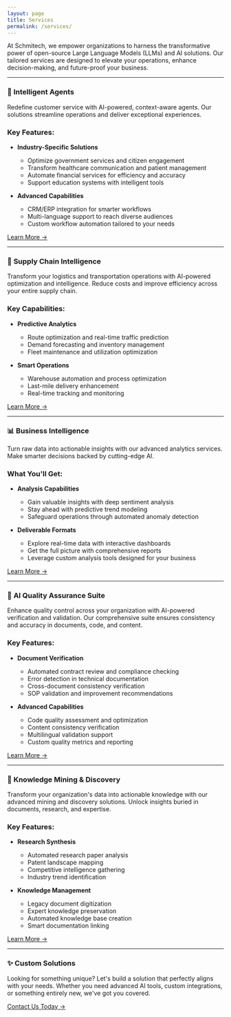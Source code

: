 ```yaml
---
layout: page
title: Services
permalink: /services/
---
```


At Schmitech, we empower organizations to harness the transformative power of open-source Large Language Models (LLMs) and AI solutions. Our tailored services are designed to elevate your operations, enhance decision-making, and future-proof your business.

---

### 🤖 **Intelligent Agents**

Redefine customer service with AI-powered, context-aware agents. Our solutions streamline operations and deliver exceptional experiences.

### Key Features:
- **Industry-Specific Solutions**
   - Optimize government services and citizen engagement
   - Transform healthcare communication and patient management
   - Automate financial services for efficiency and accuracy
   - Support education systems with intelligent tools

- **Advanced Capabilities**
   - CRM/ERP integration for smarter workflows
   - Multi-language support to reach diverse audiences
   - Custom workflow automation tailored to your needs

[Learn More →](/services/intelligent-agents)

---

### 🚛 **Supply Chain Intelligence**

Transform your logistics and transportation operations with AI-powered optimization and intelligence. Reduce costs and improve efficiency across your entire supply chain.

### Key Capabilities:
- **Predictive Analytics**
   - Route optimization and real-time traffic prediction
   - Demand forecasting and inventory management
   - Fleet maintenance and utilization optimization
   
- **Smart Operations**
   - Warehouse automation and process optimization
   - Last-mile delivery enhancement
   - Real-time tracking and monitoring

[Learn More →](/services/supply-chain-intelligence)

---

### 📊 **Business Intelligence**

Turn raw data into actionable insights with our advanced analytics services. Make smarter decisions backed by cutting-edge AI.

### What You'll Get:
- **Analysis Capabilities**
   - Gain valuable insights with deep sentiment analysis
   - Stay ahead with predictive trend modeling
   - Safeguard operations through automated anomaly detection

- **Deliverable Formats**
   - Explore real-time data with interactive dashboards
   - Get the full picture with comprehensive reports
   - Leverage custom analysis tools designed for your business

[Learn More →](/services/business-intelligence)

---

### 🎯 **AI Quality Assurance Suite**

Enhance quality control across your organization with AI-powered verification and validation. Our comprehensive suite ensures consistency and accuracy in documents, code, and content.

### Key Features:
- **Document Verification**
   - Automated contract review and compliance checking
   - Error detection in technical documentation
   - Cross-document consistency verification
   - SOP validation and improvement recommendations

- **Advanced Capabilities**
   - Code quality assessment and optimization
   - Content consistency verification
   - Multilingual validation support
   - Custom quality metrics and reporting

[Learn More →](/services/ai-quality-suite)

---

### 🧠 **Knowledge Mining & Discovery**

Transform your organization's data into actionable knowledge with our advanced mining and discovery solutions. Unlock insights buried in documents, research, and expertise.

### Key Features:
- **Research Synthesis**
   - Automated research paper analysis
   - Patent landscape mapping
   - Competitive intelligence gathering
   - Industry trend identification

- **Knowledge Management**
   - Legacy document digitization
   - Expert knowledge preservation
   - Automated knowledge base creation
   - Smart documentation linking

[Learn More →](/services/knowledge-mining)

---

### ✨ **Custom Solutions**

Looking for something unique? Let's build a solution that perfectly aligns with your needs. Whether you need advanced AI tools, custom integrations, or something entirely new, we've got you covered.

[Contact Us Today →](/contact)